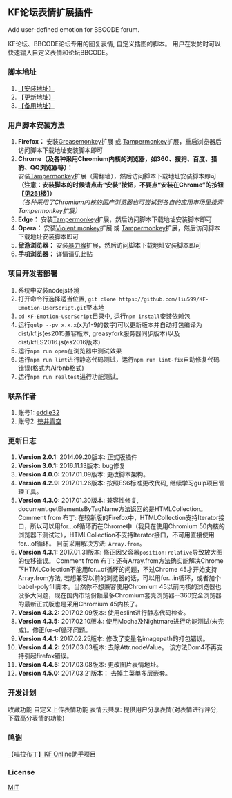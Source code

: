 ## KF论坛表情扩展插件  

Add user-defined emotion for BBCODE forum.

KF论坛、BBCODE论坛专用的回复表情, 自定义插图的脚本。 用户在发帖时可以快速输入自定义表情和论坛BBCODE。

### 脚本地址

1. [【安装地址】](https://greasyfork.org/zh-CN/scripts/5124-%E7%BB%AF%E6%9C%88%E8%A1%A8%E6%83%85%E5%A2%9E%E5%BC%BA%E6%8F%92%E4%BB%B6)
2. [【更新地址】](https://raw.githubusercontent.com/liu599/KF-Emotion-UserScript/master/dist/kf.js)
3. [【备用地址】](http://gulp.nekohand.moe/KF-Emotion-UserScript/dist/kf.js)


### 用户脚本安装方法

1. __Firefox：__ 安装[Greasemonkey](https://addons.mozilla.org/firefox/addon/greasemonkey/)扩展 或 [Tampermonkey](https://addons.mozilla.org/firefox/addon/tampermonkey/)扩展，重启浏览器后访问脚本下载地址安装脚本即可
2. __Chrome（及各种采用Chromium内核的浏览器，如360、搜狗、百度、猎豹、QQ浏览器等）：__  
安装[Tampermonkey](https://chrome.google.com/webstore/detail/tampermonkey/dhdgffkkebhmkfjojejmpbldmpobfkfo)扩展（需翻墙），然后访问脚本下载地址安装脚本即可  
__（注意：安装脚本的时候请点击“安装”按钮，不要点“安装在Chrome”的按钮【[见251楼](http://bbs.2dkf.com/read.php?tid=508450&spid=12484531)】）__  
_（各种采用了Chromium内核的国产浏览器也可尝试到各自的应用市场里搜索Tampermonkey扩展）_
3. __Edge：__ 安装[Tampermonkey](https://www.microsoft.com/store/apps/9nblggh5162s)扩展，然后访问脚本下载地址安装脚本即可
4. __Opera：__ 安装[Violent monkey](https://addons.opera.com/extensions/details/violent-monkey/)扩展 或 [Tampermonkey](https://addons.opera.com/extensions/details/tampermonkey-beta/)扩展，然后访问脚本下载地址安装脚本即可
5. __傲游浏览器：__ 安装[暴力猴](http://extension.maxthon.cn/detail/index.php?view_id=1680)扩展，然后访问脚本下载地址安装脚本即可
6. __手机浏览器：__ [详情请见此贴](http://bbs.2dkf.com/read.php?tid=509273)

### 项目开发者部署

1. 系统中安装nodejs环境
2. 打开命令行选择适当位置, `git clone https://github.com/liu599/KF-Emotion-UserScript.git`至本地
3. `cd KF-Emotion-UserScript`目录中, 运行`npm install`安装依赖包
4. 运行`gulp --pv x.x.x`(x为1-9的数字)可以更新版本并自动打包编译为dist/kf.js(es2015兼容版本, greasyfork服务器同步版本)以及dist/kfES2016.js(es2016版本)
5. 运行`npm run open`在浏览器中测试效果
6. 运行`npm run lint`进行静态代码测试，运行`npm run lint-fix`自动修复代码错误(格式为Airbnb格式)
7. 运行`npm run realtest`进行功能测试。

### 联系作者

1. 账号1: [eddie32](http://bbs.9moe.com/profile.php?uid=116467)
2. 账号2: [徳井青空](http://bbs.9moe.com/profile.php?uid=398027)


### 更新日志

1. __Version 2.0.1:__  2014.09.20版本: 正式版插件
2. __Version 3.0.1:__  2016.11.13版本: bug修复
3. __Version 4.0.0:__  2017.01.09版本: 更改脚本架构。
4. __Version 4.2.9:__  2017.01.26版本: 按照ES6标准更改代码, 继续学习gulp项目管理工具。
5. __Version 4.3.0:__  2017.01.30版本: 兼容性修复, document.getElementsByTagName方法返回的是HTMLCollection。Comment from 布丁: 在较新版的Firefox中，HTMLCollection支持Iterator接口，所以可以用for...of循环而在Chrome中（我只在使用Chromium 50内核的浏览器下测试过），HTMLCollection不支持Iterator接口，不可用直接使用for...of循环。 目前采用解决方法: `Array.from`。
6. __Version 4.3.1:__  2017.01.31版本: 修正因父容器`position:relative`导致放大图的位移错误。 Comment from 布丁: 还有Array.from方法确实能解决Chrome下HTMLCollection不能用for...of循环的问题，不过Chrome 45才开始支持Array.from方法, 若想兼容以前的浏览器的话，可以用for...in循环，或者加个babel-polyfill脚本。当然你不想兼容使用Chromium 45以前内核的浏览器也没多大问题，现在国内市场份额最多Chromium套壳浏览器--360安全浏览器的最新正式版也是采用Chromium 45内核了。
7. __Version 4.3.2:__  2017.02.09版本: 使用eslint进行静态代码检查。
8. __Version 4.3.5:__  2017.02.10版本: 使用Mocha及Nightmare进行功能测试(未完成)。修正for-of循环问题。
9. __Version 4.4.1:__  2017.02.25版本: 修改了变量名imagepath的打包错误。
10. __Version 4.4.2:__ 2017.03.03版本: 去除Attr.nodeValue。 该方法Dom4不再支持引起firefox错误。
11. __Version 4.4.5:__ 2017.03.08版本: 更改图片表情地址。
12. __Version 4.5.0:__ 2017.03.21版本： 去掉主菜单多层嵌套。


### 开发计划

收藏功能
自定义上传表情功能
表情云共享: 提供用户分享表情(对表情进行评分, 下载高分表情的功能)

### 鸣谢

[【喵拉布丁】KF Online助手项目](https://github.com/miaolapd/KF_Online_Assistant)

### License

[MIT](http://opensource.org/licenses/MIT)
